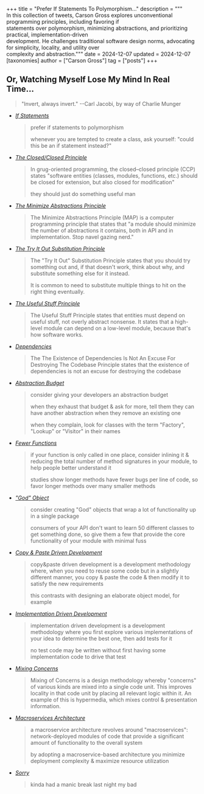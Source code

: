 +++
title = "Prefer If Statements To Polymorphism..."
description = """\
  In this collection of tweets, Carson Gross explores unconventional programming principles, including favoring if \
  statements over polymorphism, minimizing abstractions, and prioritizing practical, implementation-driven \
  development. He challenges traditional software design norms, advocating for simplicity, locality, and utility over \
  complexity and abstraction."""
date = 2024-12-07
updated = 2024-12-07
[taxonomies]
author = ["Carson Gross"]
tag = ["posts"]
+++

## Or, Watching Myself Lose My Mind In Real Time...

> "Invert, always invert." --Carl Jacobi, by way of Charlie Munger

* *[If Statements](https://x.com/htmx_org/status/1843804410377535533)*
  > prefer if statements to polymorphism 
  > 
  > whenever you are tempted to create a class, ask yourself: "could this be an if statement instead?"
* *[The Closed/Closed Principle](https://x.com/htmx_org/status/1843805753007845474)*
  > In grug-oriented programming, the closed–closed principle (CCP) states "software entities (classes, modules, functions, etc.) should be closed for extension, but also closed for modification"
  > 
  > they should just do something useful man 
* *[The Minimize Abstractions Principle](https://x.com/htmx_org/status/1843806270559793475)*
  > The Minimize Abstractions Principle (MAP) is a computer programming principle that states that "a module should 
  > minimize the number of abstractions it contains, both in API and in implementation.  Stop navel gazing nerd." 
* *[The Try It Out Substitution Principle](https://x.com/htmx_org/status/1843807054970139139)*
  > The "Try It Out" Substitution Principle states that you should try something out and, if that doesn't work, think about why, and substitute something else for it instead. 
  > 
  > It is common to need to substitute multiple things to hit on the right thing eventually. 
* *[The Useful Stuff Principle](https://x.com/htmx_org/status/1843807769557909528)*
  > The Useful Stuff Principle states that entities must depend on useful stuff, not overly abstract nonsense. It states that  a high-level module can depend on a low-level module, because that's how software works.
* *[Dependencies](https://x.com/htmx_org/status/1843808113230860419)*
  > The The Existence of Dependencies Is Not An Excuse For Destroying The Codebase Principle states that the existence of dependencies is not an excuse for destroying the codebase
* *[Abstraction Budget](https://x.com/htmx_org/status/1843821830207099007)*
  > consider giving your developers an abstraction budget
  >
  > when they exhaust that budget & ask for more, tell them they can have another abstraction when they remove an existing one
  >
  > when they complain, look for classes with the term "Factory",  "Lookup" or "Visitor" in their names
* *[Fewer Functions](https://x.com/htmx_org/status/1843822378352291914)*
  > if your function is only called in one place, consider inlining it & reducing the total number of method signatures in your module, to help people better understand it
  > 
  > studies show longer methods have fewer bugs per line of code, so favor longer methods over many smaller methods
* *["God" Object](https://x.com/htmx_org/status/1843823231771521367)*
  > consider creating "God" objects that wrap a lot of functionality up in a single package
  >
  > consumers of your API don't want to learn 50 different classes to get something done, so give them a few that provide the core functionality of your module with minimal fuss
* *[Copy & Paste Driven Development](https://x.com/htmx_org/status/1843827082687852706)*
  > copy&paste driven development is a development methodology where, when you need to reuse some code but in a slightly different manner, you copy & paste the code & then modify it to satisfy the new requirements
  > 
  > this contrasts with designing an elaborate object model, for example
* *[Implementation Driven Development](https://x.com/htmx_org/status/1843828023747063866)*
  > implementation driven development is a development methodology where you first explore various implementations of your idea to determine the best one, then add tests for it
  > 
  > no test code may be written without first having some implementation code to drive that test
* *[Mixing Concerns](https://x.com/htmx_org/status/1843830823113634132)*
  > Mixing of Concerns is a design methodology whereby "concerns" of various kinds are mixed into a single code unit.  This improves locality in that code unit by placing all relevant logic within it.  An example of this is hypermedia, which mixes control & presentation information.
* *[Macroservices Architecture](https://x.com/htmx_org/status/1843831529300267103)*
  > a macroservice architecture revolves around "macroservices": network-deployed modules of code that provide a significant amount of functionality to the overall system
  > 
  > by adopting a macroservice-based architecture you minimize deployment complexity & maximize resource utilization
* *[Sorry](https://x.com/htmx_org/status/1844005320223539524)*
  > kinda had a manic break last night my bad
